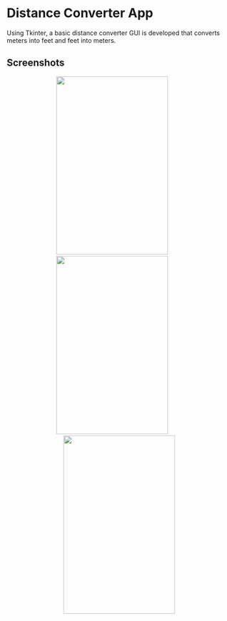 
# Distance Converter App

Using Tkinter, a basic distance converter GUI is developed that converts meters into feet and feet into meters.

## Screenshots


<p align="center">
<img src="https://github.com/SuhaanTonse/Tkinter_Distance_Converter_GUI/assets/83179192/e0b9583f-2b38-4809-bd0e-6a7173986114" width="250" height="400">
 &nbsp; &nbsp; &nbsp; &nbsp;
<img src="https://github.com/SuhaanTonse/Tkinter_Distance_Converter_GUI/assets/83179192/1c3afc80-6843-47ca-a786-8eb9bb3e88e8" width="250" height="400">
  &nbsp; &nbsp; &nbsp; &nbsp;
<img src = "https://github.com/SuhaanTonse/Tkinter_Distance_Converter_GUI/assets/83179192/afed9fbb-c3e1-48ad-8c7c-028d07f5667c" width="250" height="400">
</p>
